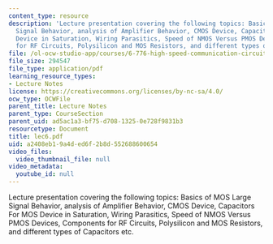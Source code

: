 ```yaml
---
content_type: resource
description: 'Lecture presentation covering the following topics: Basics of MOS Large
  Signal Behavior, analysis of Amplifier Behavior, CMOS Device, Capacitors For MOS
  Device in Saturation, Wiring Parasitics, Speed of NMOS Versus PMOS Devices, Components
  for RF Circuits, Polysilicon and MOS Resistors, and different types of Capacitors  etc.'
file: /ol-ocw-studio-app/courses/6-776-high-speed-communication-circuits-spring-2005/a2408eb19a4ded6f2b8d552688600654_lec6.pdf
file_size: 294547
file_type: application/pdf
learning_resource_types:
- Lecture Notes
license: https://creativecommons.org/licenses/by-nc-sa/4.0/
ocw_type: OCWFile
parent_title: Lecture Notes
parent_type: CourseSection
parent_uid: ad5ac1a3-bf75-d708-1325-0e728f9831b3
resourcetype: Document
title: lec6.pdf
uid: a2408eb1-9a4d-ed6f-2b8d-552688600654
video_files:
  video_thumbnail_file: null
video_metadata:
  youtube_id: null
---
```

Lecture presentation covering the following topics: Basics of MOS Large Signal Behavior, analysis of Amplifier Behavior, CMOS Device, Capacitors For MOS Device in Saturation, Wiring Parasitics, Speed of NMOS Versus PMOS Devices, Components for RF Circuits, Polysilicon and MOS Resistors, and different types of Capacitors  etc.